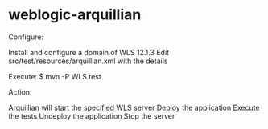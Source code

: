 weblogic-arquillian
===================

Configure:

Install and configure a domain of WLS 12.1.3
Edit src/test/resources/arquillian.xml with the details

Execute:
$ mvn -P WLS test

Action:

Arquillian will start the specified WLS server
Deploy the application
Execute the tests
Undeploy the application
Stop the server




